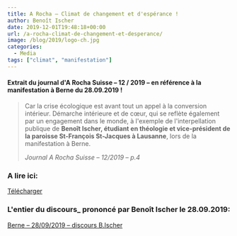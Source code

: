 ```yaml
---
title: A Rocha – Climat de changement et d'espérance !
author: Benoît Ischer
date: 2019-12-01T19:48:18+00:00
url: /a-rocha-climat-de-changement-et-desperance/
image: /blog/2019/logo-ch.jpg
categories:
  - Media
tags: ["climat", "manifestation"]
---
```

#### Extrait du journal d'A Rocha Suisse &#8211; 12 / 2019 &#8211; en référence à la manifestation à Berne du 28.09.2019 !


<blockquote class="wp-block-quote">
  <p>
    Car la crise écologique est avant tout un appel à la conversion intérieur. Démarche intérieure et de cœur, qui se reflète également par un engagement dans le monde, à l'exemple de l'interpellation publique de <strong>Benoît Ischer, étudiant en théologie et vice-président de la paroisse St-François St-Jacques à Lausanne</strong>, lors de la manifestation à Berne.
  </p>
  
  <cite>Journal A Rocha Suisse &#8211; 12/2019 &#8211; p.4 </cite>
</blockquote>

### A lire ici:

<a href="/blog/2019/2019-12_A_Rocha_web.pdf" class="btn btn-primary">Télécharger</a>

### L'entier du discours_ prononcé par Benoît Ischer le 28.09.2019: 

<a href="/blog/2019/Berne_discours_B.ischer.pdf" class="btn btn-primary">Berne &#8211; 28/09/2019 &#8211; discours B.Ischer</a>